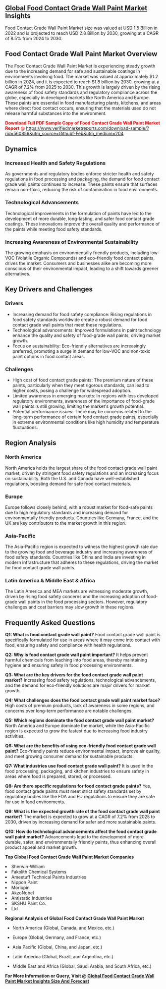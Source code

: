 <h2><a href="https://www.verifiedmarketreports.com/download-sample/?rid=560856&amp;utm_source=Githubf&amp;utm_medium=204" target="_blank">Global Food Contact Grade Wall Paint Market</a> Insights</h2><p>Food Contact Grade Wall Paint Market size was valued at USD 1.5 Billion in 2022 and is projected to reach USD 2.8 Billion by 2030, growing at a CAGR of 8.5% from 2024 to 2030.</p><p><!DOCTYPE html> <html lang="en"> <head> <meta charset="UTF-8"> <meta name="viewport" content="width=device-width, initial-scale=1.0"> <meta name="description" content="Food Contact Grade Wall Paint Market Analysis, Dynamics, Key Drivers, Challenges, and Region-wise Breakdown"> <title>Food Contact Grade Wall Paint Market Overview</title> </head> <body> <h2>Food Contact Grade Wall Paint Market Overview</h2> <p>The Food Contact Grade Wall Paint Market is experiencing steady growth due to the increasing demand for safe and sustainable coatings in environments involving food. The market was valued at approximately $1.2 billion in 2024, and it is expected to reach $1.8 billion by 2030, growing at a CAGR of 7.2% from 2025 to 2030. This growth is largely driven by the rising awareness of food safety standards and regulatory compliance across the globe, especially in developed markets like North America and Europe. These paints are essential in food manufacturing plants, kitchens, and areas where direct food contact occurs, ensuring that the materials used do not release harmful substances into the environment.</p> <p><p><span class=""><span style="color: #ff0000;"><strong>Download Full PDF Sample Copy of Food Contact Grade Wall Paint Market Report</strong> @ </span><a href="https://www.verifiedmarketreports.com/download-sample/?rid=560856&amp;utm_source=Githubf-Feb&amp;utm_medium=204" target="_blank">https://www.verifiedmarketreports.com/download-sample/?rid=560856&amp;utm_source=Githubf-Feb&amp;utm_medium=204</a></span></p></p> <h2>Dynamics</h2> <h3>Increased Health and Safety Regulations</h3> <p>As governments and regulatory bodies enforce stricter health and safety regulations in food processing and packaging, the demand for food contact grade wall paints continues to increase. These paints ensure that surfaces remain non-toxic, reducing the risk of contamination in food environments.</p> <h3>Technological Advancements</h3> <p>Technological improvements in the formulation of paints have led to the development of more durable, long-lasting, and safer food contact grade coatings. These innovations improve the overall quality and performance of the paints while meeting food safety standards.</p> <h3>Increasing Awareness of Environmental Sustainability</h3> <p>The growing emphasis on environmentally friendly products, including low-VOC (Volatile Organic Compounds) and eco-friendly food contact paints, drives the market. Consumers and businesses alike are becoming more conscious of their environmental impact, leading to a shift towards greener alternatives.</p> <h2>Key Drivers and Challenges</h2> <h3>Drivers</h3> <ul> <li>Increasing demand for food safety compliance: Rising regulations in food safety standards worldwide create a robust demand for food contact grade wall paints that meet these regulations.</li> <li>Technological advancements: Improved formulations in paint technology enhance the quality and safety of food-grade wall paints, driving market growth.</li> <li>Focus on sustainability: Eco-friendly alternatives are increasingly preferred, promoting a surge in demand for low-VOC and non-toxic paint options in food contact areas.</li> </ul> <h3>Challenges</h3> <ul> <li>High cost of food contact grade paints: The premium nature of these paints, particularly when they meet rigorous standards, can lead to higher costs, posing a challenge for widespread adoption.</li> <li>Limited awareness in emerging markets: In regions with less developed regulatory environments, awareness of the importance of food-grade wall paints is still growing, limiting the market's growth potential.</li> <li>Potential performance issues: There may be concerns related to the long-term performance of certain food contact grade paints, especially in extreme environmental conditions like high humidity and temperature fluctuations.</li> </ul> <h2>Region Analysis</h2> <h3>North America</h3> <p>North America holds the largest share of the food contact grade wall paint market, driven by stringent food safety regulations and an increasing focus on sustainability. Both the U.S. and Canada have well-established regulations, boosting demand for safe food contact materials.</p> <h3>Europe</h3> <p>Europe follows closely behind, with a robust market for food-safe paints due to high regulatory standards and increasing demand for environmentally friendly products. Countries like Germany, France, and the UK are key contributors to the market growth in this region.</p> <h3>Asia-Pacific</h3> <p>The Asia-Pacific region is expected to witness the highest growth rate due to the growing food and beverage industry and increasing awareness of food safety standards. Countries like China and India are investing in modern infrastructure that adheres to these regulations, driving the market for food contact grade wall paints.</p> <h3>Latin America & Middle East & Africa</h3> <p>The Latin America and MEA markets are witnessing moderate growth, driven by rising food safety concerns and the increasing adoption of food-grade wall paints in the food processing sectors. However, regulatory challenges and cost barriers may slow growth in these regions.</p> <h2>Frequently Asked Questions</h2> <p><strong>Q1: What is food contact grade wall paint?</strong> Food contact grade wall paint is specifically formulated for use in areas where it may come into contact with food, ensuring safety and compliance with health regulations.</p> <p><strong>Q2: Why is food contact grade wall paint important?</strong> It helps prevent harmful chemicals from leaching into food areas, thereby maintaining hygiene and ensuring safety in food processing environments.</p> <p><strong>Q3: What are the key drivers for the food contact grade wall paint market?</strong> Increasing food safety regulations, technological advancements, and the demand for eco-friendly solutions are major drivers for market growth.</p> <p><strong>Q4: What challenges does the food contact grade wall paint market face?</strong> High costs of premium products, lack of awareness in some regions, and concerns over long-term performance are notable challenges.</p> <p><strong>Q5: Which regions dominate the food contact grade wall paint market?</strong> North America and Europe dominate the market, while the Asia-Pacific region is expected to grow the fastest due to increasing food industry activities.</p> <p><strong>Q6: What are the benefits of using eco-friendly food contact grade wall paint?</strong> Eco-friendly paints reduce environmental impact, improve air quality, and meet growing consumer demand for sustainable products.</p> <p><strong>Q7: What industries use food contact grade wall paint?</strong> It is used in the food processing, packaging, and kitchen industries to ensure safety in areas where food is prepared, stored, or processed.</p> <p><strong>Q8: Are there specific regulations for food contact grade paints?</strong> Yes, food contact grade paints must meet strict safety standards set by regulatory bodies like the FDA and EU regulations to ensure they are safe for use in food environments.</p> <p><strong>Q9: What is the expected growth rate of the food contact grade wall paint market?</strong> The market is expected to grow at a CAGR of 7.2% from 2025 to 2030, driven by increasing demand for safer and more sustainable paints.</p> <p><strong>Q10: How do technological advancements affect the food contact grade wall paint market?</strong> Advancements lead to the development of more durable, safer, and environmentally friendly paints, thus enhancing overall product appeal and market growth.</p> </body> </html> </p><p><strong>Top Global Food Contact Grade Wall Paint Market Companies</strong></p><div data-test-id=""><p><li>Sherwin-William</li><li> Fakolith Chemical Systems</li><li> Ameetuff Technical Paints Industries</li><li> Nippon Paint</li><li> Morlopin</li><li> AkzoNobel</li><li> Antistatic Industries</li><li> SKSHU Paint Co.</li><li> Ltd</li></p><div><strong>Regional Analysis of&nbsp;Global Food Contact Grade Wall Paint Market</strong></div><ul><li dir="ltr"><p dir="ltr">North America&nbsp;(Global, Canada, and Mexico, etc.)</p></li><li dir="ltr"><p dir="ltr">Europe (Global, Germany, and France, etc.)</p></li><li dir="ltr"><p dir="ltr">Asia Pacific&nbsp;(Global, China, and Japan, etc.)</p></li><li dir="ltr"><p dir="ltr">Latin America&nbsp;(Global, Brazil, and Argentina, etc.)</p></li><li dir="ltr">Middle East and Africa&nbsp;(Global, Saudi Arabia, and South Africa, etc.)</li></ul><p><strong>For More Information or Query, Visit @&nbsp;</strong><strong><a href="https://www.verifiedmarketreports.com/product/food-contact-grade-wall-paint-market/?utm_source=Githubf&amp;utm_medium=204" target="_blank">Global Food Contact Grade Wall Paint Market Insights Size And Forecast</a></strong></p></div>
